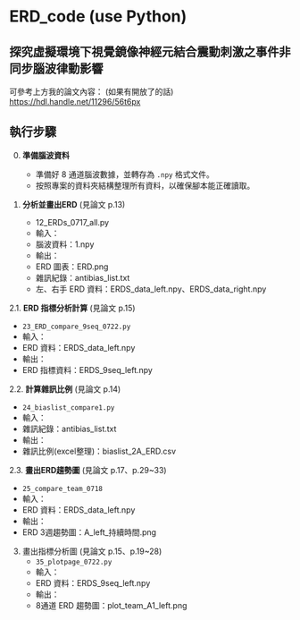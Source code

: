 # ERD_code (use Python)

## 探究虛擬環境下視覺鏡像神經元結合震動刺激之事件非同步腦波律動影響
可參考上方我的論文內容： (如果有開放了的話)
https://hdl.handle.net/11296/56t6px

## 執行步驟

0. **準備腦波資料**
   - 準備好 8 通道腦波數據，並轉存為 `.npy` 格式文件。
   - 按照專案的資料夾結構整理所有資料，以確保腳本能正確讀取。
   
1. **分析並畫出ERD** (見論文 p.13)
   - 12_ERDs_0717_all.py
   - 輸入：
   - 腦波資料：1.npy
   - 輸出：
   - ERD 圖表：ERD.png
   - 雜訊紀錄：antibias_list.txt
   - 左、右手 ERD 資料：ERDS_data_left.npy、ERDS_data_right.npy
   
2.1. **ERD 指標分析計算** (見論文 p.15)
   - `23_ERD_compare_9seq_0722.py`
   - 輸入：
   - ERD 資料：ERDS_data_left.npy
   - 輸出：
   - ERD 指標資料：ERDS_9seq_left.npy

2.2. **計算雜訊比例** (見論文 p.14)
   - `24_biaslist_compare1.py`
   - 輸入：
   - 雜訊紀錄：antibias_list.txt
   - 輸出：
   - 雜訊比例(excel整理)：biaslist_2A_ERD.csv
    
2.3. **畫出ERD趨勢圖** (見論文 p.17、p.29~33)
   - `25_compare_team_0718`
   - 輸入：
   - ERD 資料：ERDS_data_left.npy
   - 輸出：
   - ERD 3週趨勢圖：A_left_持續時間.png
  
3. 畫出指標分析圖 (見論文 p.15、p.19~28)
   - `35_plotpage_0722.py`
   - 輸入：
   - ERD 資料：ERDS_9seq_left.npy
   - 輸出：
   - 8通道 ERD 趨勢圖：plot_team_A1_left.png
